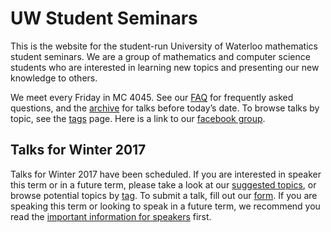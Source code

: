 # UW Student Seminars

This is the website for the student-run University of Waterloo mathematics
student seminars. We are a group of mathematics and computer science students
who are interested in learning new topics and presenting our new knowledge to
others.

We meet every Friday in MC 4045. See our
[FAQ](/faq) for frequently asked questions, and the
[archive](/archive) for talks before today’s date. To browse talks by
topic, see the [tags](/tags) page. Here is a link to our [facebook
group](https://www.facebook.com/groups/334849026859566/).

## Talks for Winter 2017

Talks for Winter 2017 have been scheduled. If you are interested in speaker
this term or in a future term, please take a look at our [suggested
topics](/potential-topics), or browse potential topics by
[tag](/tags). To submit a talk, fill out our
[form](/submit-talk). If you are speaking this term or looking to speak
in a future term, we recommend you read the [important information for
speakers](/important-information) first.
